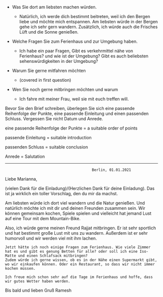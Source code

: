 * Was Sie dort am liebsten machen würden.
    * Natürlich, ich werde dich bestimmt beitreten, weil ich den Bergen liebe und möchte mich entspannen. Am liebsten würde in der Bergen gehe ich sehr gern wandern. 
    Zusätzlich, ich würde auch die Frisches Lüft und die Sonne genießen.

* Welche Fragen Sie zum Ferienhaus und zur Umgebung haben.
    * Ich habe ein paar Fragen, Gibt es verkehrmittel nähe von Ferienhaus? und wie ist der Umgebung? Gibt es auch beliebsten sehenswürdigkeiten in der Umgebung?
*  Warum Sie gerne mitfahren möchten
    * (covered in first question)
*  Wen Sie noch gerne mitbringen möchten und warum
    * Ich fahre mit meiner Frau, weil sie mit euch treffen will.


Bevor Sie den Brief schreiben, überlegen Sie sich eine passende Reihenfolge der Punkte, eine passende Einleitung und einen passenden Schluss. Vergessen Sie nicht Datum und Anrede.

eine passende Reihenfolge der Punkte = a suitable order of points

passende Einleitung = suitable introduction

passenden Schluss = suitable conclusion

Anrede = Salutation

---

                                            Berlin, 01.01.2021
Liebe Marianna, 

   (vielen Dank für die Einladung)/(Herzlichen Dank für deine Einladung). Das ist ja wirklich ein toller Vorschlag, den du mir da machst.
    
   Am liebsten würde ich dort viel wandern und die Natur genießen. Und natürlich möchte ich mit dir und deinen Freunden zusammen sein. Wir können gemeinsam kochen, Spiele spielen und vielleicht hat jemand Lust auf eine Tour mit dem Mountain-Bike.

   Also, ich würde gerne meinen Freund Rajjat mitbringen. Er ist sehr sportlich und hat bestimmt große Lust mit uns zu wandern. Außerdem ist er sehr humorvoll und wir werden viel mit ihm lachen.

    Jetzt hätte ich noch einige Fragen zum Ferienhaus. Wie viele Zimmer hat es und gibt es genung Betten für alle? oder soll ich eine Iso-Matte und einen Schlafsack mitbringen?
    Zudem würde ich gerne wissen, ob es in der Nähe einen Supermarkt gibt, wo wir einkaufen können. Oder ein Restaurant, so dass wir nicht immer kochen müssen.

    Ich freue mich schon sehr auf die Tage im Ferienhaus und hoffe, dass wir gutes Wetter haben werden.

Bis bald und lieben Gruß
Ramesh 